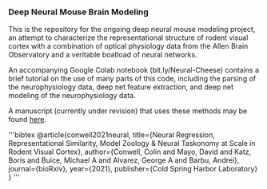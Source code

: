 ### Deep Neural Mouse Brain Modeling

This is the repository for the ongoing deep neural mouse modeling project, an attempt to characterize the representational structure of rodent visual cortex with a combination of optical physiology data from the Allen Brain Observatory and a veritable boatload of neural networks. 

An accompanying Google Colab notebook (bit.ly/Neural-Cheese) contains a brief tutorial on the use of many parts of this code, including the parsing of the neurophysiology data, deep net feature extraction, and deep net modeling of the neurophysiology data.

A manuscript (currently under revision) that uses these methods may be found [here](https://www.biorxiv.org/content/biorxiv/early/2021/06/18/2021.06.18.448431.full.pdf).

'''bibtex
@article{conwell2021neural,
  title={Neural Regression, Representational Similarity, Model Zoology \& Neural Taskonomy at Scale in Rodent Visual Cortex},
  author={Conwell, Colin and Mayo, David and Katz, Boris and Buice, Michael A and Alvarez, George A and Barbu, Andrei},
  journal={bioRxiv},
  year={2021},
  publisher={Cold Spring Harbor Laboratory}
}
'''
